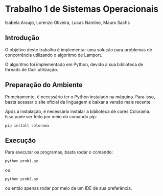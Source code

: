 # Trabalho 1 de Sistemas Operacionais
Isabela Araujo, Lorenzo Oliveira, Lucas Nardino, Mauro Sachs

## Introdução

O objetivo deste trabalho é implementar uma solução para problemas de concorrência utilizando o algoritmo de Lamport. 

O algoritmo foi implementado em Python, devido a sua biblioteca de threads de fácil utilização.

## Preparação do Ambiente

Primeiramente, é necessário ter o Python instalado na máquina. Para isso, basta acessar o site oficial da linguagem e baixar a versão mais recente.

Após a instalação, é necessário instalar a biblioteca de cores Colorama. Isso pode ser feito por meio do comando pip: 

```pip install colorama ```

## Execução

Para executar os programas, basta rodar o comando:

```python prob1.py```

ou

```python prob2.py```

ou então apenas rodar por meio de um IDE de sua preferência.
